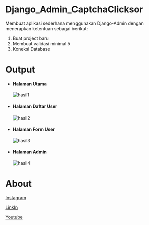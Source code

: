 # Django_Admin_CaptchaClicksor
Membuat aplikasi sederhana menggunakan Django-Admin dengan menerapkan ketentuan sebagai berikut:
<ol>
  <li>Buat project baru</li>
  <li>Membuat validasi minimal 5</li>
  <li>Koneksi Database</li>
</ol>

# Output

<ul>
  <li><h4><b>Halaman Utama</b></h4></li>
  
  ![hasil1](https://user-images.githubusercontent.com/61817589/150197401-3639ac4a-5965-4a12-85a8-1eee40591a48.png)

  <li><h4><b>Halaman Daftar User</b></h4></li>
  
  ![hasil2](https://user-images.githubusercontent.com/61817589/150197490-02a961d2-1d32-4fdb-9b2b-f76465316900.png)

  <li><h4><b>Halaman Form User</b></h4></li>
  
  ![hasil3](https://user-images.githubusercontent.com/61817589/150197582-6ff30a97-c7bf-4906-b1c3-49513edb32e0.png)
  
  <li><h4><b>Halaman Admin</b></h4></li>
  
  ![hasil4](https://user-images.githubusercontent.com/61817589/150197916-418f6085-65f6-4604-88cd-40567697962f.png)
</ul>

# About

[Instagram](https://www.instagram.com/hels.ae/)

[LinkIn](https://www.linkedin.com/in/helmisalsabila9/)

[Youtube](https://www.youtube.com/channel/UCV3nFQJw1bf03Ds9Pf5JcxA)
